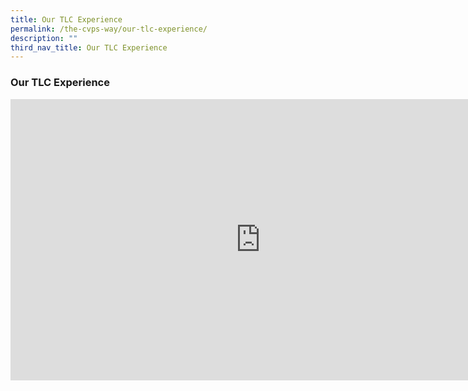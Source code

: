 ```yaml
---
title: Our TLC Experience
permalink: /the-cvps-way/our-tlc-experience/
description: ""
third_nav_title: Our TLC Experience
---
```

### **Our TLC Experience**

<iframe allowfullscreen="true" height="450" width="800" frameborder="0" src="https://docs.google.com/presentation/d/e/2PACX-1vS2MwW2nyo6GCQ4hi4YcvYqq4nAGYEzPsYZsth2QJSihPmZqj11P_u5KhkAZWedrTxjFFGoQaGsUntJ/embed?start=false&amp;loop=false&amp;delayms=3000"></iframe>